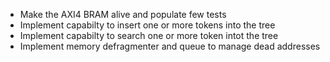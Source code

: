 - Make the AXI4 BRAM alive and populate few tests
- Implement capabilty to insert one or more tokens into the tree
- Implement capabilty to search one or more token intot the tree
- Implement memory defragmenter and queue to manage dead addresses
